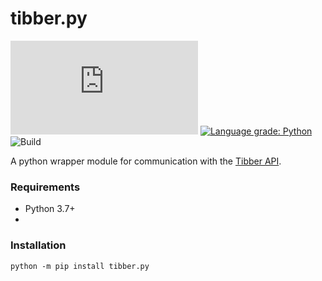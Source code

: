 # tibber.py
![MIT license badge](https://img.shields.io/github/license/BeatsuDev/tibber.py)
[![Language grade: Python](https://img.shields.io/lgtm/grade/python/g/BeatsuDev/tibber.py.svg?logo=lgtm&logoWidth=18)](https://lgtm.com/projects/g/BeatsuDev/tibber.py/context:python)
![Build](https://github.com/BeatsuDev/tibber.py/actions/workflows/run-pytest.yml/badge.svg)


A python wrapper module for communication with the [Tibber API](https://developer.tibber.com/).

### Requirements
- Python 3.7+
- 

### Installation
```
python -m pip install tibber.py
```
